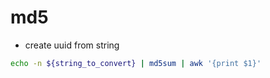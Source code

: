 # md5

- create uuid from string

```bash
echo -n ${string_to_convert} | md5sum | awk '{print $1}'
```